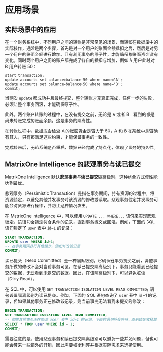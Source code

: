 # 应用场景

## 实际场景中的应用

在一个财务系统中，不同用户之间的转账是非常常见的场景，而转账在数据库中的实际操作，通常是两个步骤，首先是对一个用户的账面金额抵扣之后，然后是对另一个用户的账面金额进行增加。只有利用事务的原子性，才能确保总账面资金没有变化，同时两个用户之间的账户都完成了各自的抵扣与增加，例如 A 用户此时对 B 用户转账 50：

```
start transaction;
update accounts set balance=balance-50 where name='A';
update accounts set balance=balance+50 where name='B';
commit;
```

当两次 `update` 都成功并且最终提交，整个转账才算真正完成，任何一步的失败，必须让整个事务回滚，才能确保原子性。

此外，两个账户转账的过程中，在没有提交之前，无论是 A 或者 B，看到的都是尚未转账完成的账面余额，这是事务的隔离性。

在转账过程中，数据库会检查 A 的账面资金是否大于 50，A 和 B 在系统中是否确有其人，只有都满足这些约束，才能保证事务的一致性。

完成转账后，无论系统是否重启，数据已经完成了持久化，体现了事务的持久性。

## MatrixOne Intelligence 的悲观事务与读已提交

MatrixOne Intelligence 默认**悲观事务**与**读已提交**隔离级别，这种组合方式使性能达到最优。

悲观事务（Pessimistic Transaction）是指在事务期间，持有资源的过程中，将资源锁定，以避免其他并发事务对该资源的修改或读取。悲观事务假定并发事务可能会对资源进行操作，并防止这种情况发生。

在 MatrixOne Intelligence 中，可以使用 `UPDATE ... WHERE...` 语句来实现悲观锁定，该语句会锁定符合条件的记录，直到事务提交或回滚。例如，下面的 SQL 语句锁定了 `user` 表中 `id=1` 的记录：

```sql
START TRANSACTION;
UPDATE user WHERE id=1;
-- 在事务期间执行其他操作，例如修改该记录
COMMIT;
```

读已提交（Read Committed）是一种隔离级别，它确保在事务提交之前，其他事务所做的修改不会对当前事务可见。在读已提交隔离级别下，事务只能看到已经提交的数据，无法看到未提交的数据。因此，在该隔离级别下，可以避免脏读（Dirty Read）。

在 SQL 中，可以使用 `SET TRANSACTION ISOLATION LEVEL READ COMMITTED;` 语句设置隔离级别为读已提交。例如，下面的 SQL 语句查询了 user 表中 id=1 的记录，但如果其他事务正在修改该记录，则当前事务无法看到未提交的修改：

```sql
BEGIN TRANSACTION;
SET TRANSACTION ISOLATION LEVEL READ COMMITTED;
-- 如果其他事务正在修改 user 表中 id=1 的记录，下面的语句将会等待，直到锁定被释放
SELECT * FROM user WHERE id = 1;
COMMIT;
```

需要注意的是，使用悲观事务和读已提交隔离级别可以避免一些并发问题，但也可能会带来一些额外的开销，因此需要权衡利弊并根据实际需求来选择使用。
